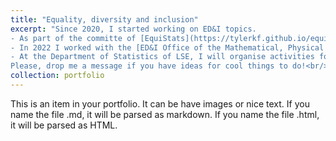 ```yaml
---
title: "Equality, diversity and inclusion"
excerpt: "Since 2020, I started working on ED&I topics. 
- As part of the committe of [EquiStats](https://tylerkf.github.io/equistats/) (website not up to date), I have organised sessions on diverse hiring practice, fair machine learning and women in ML. 
- In 2022 I worked with the [ED&I Office of the Mathematical, Physical and Life Science division at the University of Oxford](https://www.mpls.ox.ac.uk/equality-and-diversity), doing research on diversity topics. 
- At the Department of Statistics of LSE, I will organise activities for Women in Statistics. 
Please, drop me a message if you have ideas for cool things to do!<br/><img src='/images/Oxford Women in Machine Learning Event.png' width="200" height="282.92">"
collection: portfolio
---
```


This is an item in your portfolio. It can be have images or nice text. If you name the file .md, it will be parsed as markdown. If you name the file .html, it will be parsed as HTML. 
